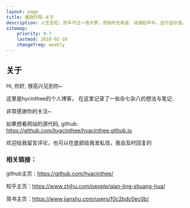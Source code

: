 ```yaml
---
layout: page
title: 墨隐阡陌-关于
description: 人生苦短，百年不过一场大梦。须知时光易逝，诗酒趁年华，且行且珍惜。
sitemap:
    priority: 0.7
    lastmod: 2018-02-10
    changefreq: weekly
---
```

## 关于

Hi, 你好, 很高兴见到你~   

这里是hycinthee的个人博客， 在这里记录了一些杂七杂八的想法与笔记.   

非常感谢你的关注~  

如果想看网站的源代码, github: https://github.com/hyacinthee/hyacinthee.github.io   

欢迎给我留言评论，也可以在底部给我发私信，我会及时回复的   

### 相关链接：
<div class="box">
  <p>github主页：<a href="https://github.com/hyacinthee/">https://github.com/hyacinthee/</a></p>  
  <p>知乎主页：<a href="https://www.zhihu.com/people/qian-ling-shuang-hua/">https://www.zhihu.com/people/qian-ling-shuang-hua/</a></p>  
  <p>简书主页：<a href="https://www.jianshu.com/users/f0c2bdc0ec0b/">https://www.jianshu.com/users/f0c2bdc0ec0b/</a></p>  
</div>

